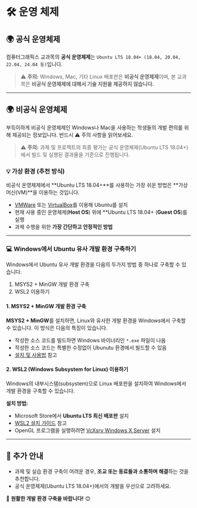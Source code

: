 # 🛠️ 운영 체제

## 🌍 공식 운영체제

컴퓨터그래픽스 교과목의 **공식 운영체제**는 `Ubuntu LTS 18.04+ (18.04, 20.04, 22.04, 24.04 등)`입니다. 
> ⚠️ **주의:** Windows, Mac, 기타 Linux 배포판은 **비공식 운영체제**이며, 본 교과목은 **비공식 운영체제에 대해서 기술 지원을 제공하지 않습니다.**  

---

## 🌍 비공식 운영체제

부득이하게 비공식 운영체제인 Windows나 Mac을 사용하는 학생들의 개발 편의를 위해 제공되는 정보입니다. 반드시 ⚠️ 주의 사항을 읽어보세요.

> ⚠️ **주의:** 과제 및 프로젝트의 최종 평가는 공식 운영체제(Ubuntu LTS 18.04+)에서 빌드 및 실행된 결과물을 기준으로 진행됩니다. 


### 💡 **가상 환경 (추천 방식)**  

비공식 운영체제에서 **Ubuntu LTS 18.04+**를 사용하는 가장 쉬운 방법은 **가상 머신(VM)**을 이용하는 것입니다.  

- [VMWare](https://www.vmware.com/) 또는 [VirtualBox](https://www.virtualbox.org/)를 이용해 Ubuntu를 설치  
- 현재 사용 중인 운영체제(**Host OS**) 위에 **Ubuntu LTS 18.04+ (**Guest OS**)를 실행  
- 과제 수행을 위한 **가장 간단하고 안정적인 방법**  

---

### 💻 Windows에서 Ubuntu 유사 개발 환경 구축하기

Windows에서 Ubuntu 유사 개발 환경을 다음의 두가지 방법 중 하나로 구축할 수 있습니다.
 1) MSYS2 + MinGW 개발 환경 구축
 2) WSL2 이용하기


#### 1. **MSYS2 + MinGW** 개발 환경 구축
**MSYS2 + MinGW**를 설치하면, Linux와 유사한 개발 환경을 Windows에서 구축할 수 있습니다. 이 방식은 다음의 특징이 있습니다.
- 작성한 소스 코드를 빌드하면 Windows 바이너리인 `*.exe` 파일이 나옴
- 작성한 소스 코드는 특별한 수정없이 Ubunutu 환경에서 빌드할 수 있음
- [설치 및 사용법](https://github.com/kmuvcl/graphics/blob/main/dev/mingw.md) 참고  

#### 2. **WSL2 (Windows Subsystem for Linux)** 이용하기
Windows의 내부시스템(subsystem)으로 Linux 배포판을 설치하여 Windows에서 개발 환경을 구축할 수 있습니다.

**설치 방법:**  
- Microsoft Store에서 **Ubuntu LTS 최신 배포판** 설치  
- [WSL2 설치 가이드](https://learn.microsoft.com/en-us/windows/wsl/install) 참고  
- OpenGL 프로그램을 실행하려면 [VcXsrv Windows X Server](https://sourceforge.net/projects/vcxsrv/) 설치  

---

## 📢 추가 안내  
- 과제 및 실습 환경 구축이 어려운 경우, **조교 또는 동료들과 소통하며 해결**하는 것을 추천합니다.  
- 공식 운영체제(Ubuntu LTS 18.04+)에서의 개발을 우선으로 고려하세요.  

🚀 **원활한 개발 환경 구축을 바랍니다!** 😊  
